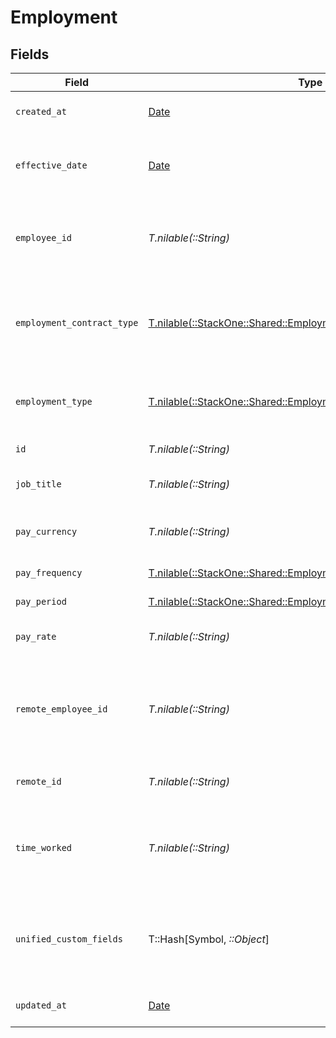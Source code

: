 # Employment


## Fields

| Field                                                                                                                      | Type                                                                                                                       | Required                                                                                                                   | Description                                                                                                                | Example                                                                                                                    |
| -------------------------------------------------------------------------------------------------------------------------- | -------------------------------------------------------------------------------------------------------------------------- | -------------------------------------------------------------------------------------------------------------------------- | -------------------------------------------------------------------------------------------------------------------------- | -------------------------------------------------------------------------------------------------------------------------- |
| `created_at`                                                                                                               | [Date](https://ruby-doc.org/stdlib-2.6.1/libdoc/date/rdoc/Date.html)                                                       | :heavy_minus_sign:                                                                                                         | The created_at date                                                                                                        | 2021-01-01T01:01:01.000Z                                                                                                   |
| `effective_date`                                                                                                           | [Date](https://ruby-doc.org/stdlib-2.6.1/libdoc/date/rdoc/Date.html)                                                       | :heavy_minus_sign:                                                                                                         | The effective date of the employment contract                                                                              | 2021-01-01T01:01:01.000Z                                                                                                   |
| `employee_id`                                                                                                              | *T.nilable(::String)*                                                                                                      | :heavy_minus_sign:                                                                                                         | The employee ID associated with this employment                                                                            | 1687-3                                                                                                                     |
| `employment_contract_type`                                                                                                 | [T.nilable(::StackOne::Shared::EmploymentEmploymentContractType)](../../models/shared/employmentemploymentcontracttype.md) | :heavy_minus_sign:                                                                                                         | The employment work schedule type (e.g., full-time, part-time)                                                             | full_time                                                                                                                  |
| `employment_type`                                                                                                          | [T.nilable(::StackOne::Shared::EmploymentEmploymentType)](../../models/shared/employmentemploymenttype.md)                 | :heavy_minus_sign:                                                                                                         | The type of employment (e.g., contractor, permanent)                                                                       | permanent                                                                                                                  |
| `id`                                                                                                                       | *T.nilable(::String)*                                                                                                      | :heavy_minus_sign:                                                                                                         | Unique identifier                                                                                                          | 8187e5da-dc77-475e-9949-af0f1fa4e4e3                                                                                       |
| `job_title`                                                                                                                | *T.nilable(::String)*                                                                                                      | :heavy_minus_sign:                                                                                                         | The job title of the employee                                                                                              | Software Engineer                                                                                                          |
| `pay_currency`                                                                                                             | *T.nilable(::String)*                                                                                                      | :heavy_minus_sign:                                                                                                         | The currency used for pay                                                                                                  | USD                                                                                                                        |
| `pay_frequency`                                                                                                            | [T.nilable(::StackOne::Shared::EmploymentPayFrequency)](../../models/shared/employmentpayfrequency.md)                     | :heavy_minus_sign:                                                                                                         | The pay frequency                                                                                                          | hourly                                                                                                                     |
| `pay_period`                                                                                                               | [T.nilable(::StackOne::Shared::EmploymentPayPeriod)](../../models/shared/employmentpayperiod.md)                           | :heavy_minus_sign:                                                                                                         | The pay period                                                                                                             | monthly                                                                                                                    |
| `pay_rate`                                                                                                                 | *T.nilable(::String)*                                                                                                      | :heavy_minus_sign:                                                                                                         | The pay rate for the employee                                                                                              | 40.00                                                                                                                      |
| `remote_employee_id`                                                                                                       | *T.nilable(::String)*                                                                                                      | :heavy_minus_sign:                                                                                                         | Provider's unique identifier of the employee associated with this employment                                               | e3cb75bf-aa84-466e-a6c1-b8322b257a48                                                                                       |
| `remote_id`                                                                                                                | *T.nilable(::String)*                                                                                                      | :heavy_minus_sign:                                                                                                         | Provider's unique identifier                                                                                               | 8187e5da-dc77-475e-9949-af0f1fa4e4e3                                                                                       |
| `time_worked`                                                                                                              | *T.nilable(::String)*                                                                                                      | :heavy_minus_sign:                                                                                                         | The time worked for the employee in ISO 8601 duration format                                                               | P0Y0M0DT8H0M0S                                                                                                             |
| `unified_custom_fields`                                                                                                    | T::Hash[Symbol, *::Object*]                                                                                                | :heavy_minus_sign:                                                                                                         | Custom Unified Fields configured in your StackOne project                                                                  | {<br/>"my_project_custom_field_1": "REF-1236",<br/>"my_project_custom_field_2": "some other value"<br/>}                   |
| `updated_at`                                                                                                               | [Date](https://ruby-doc.org/stdlib-2.6.1/libdoc/date/rdoc/Date.html)                                                       | :heavy_minus_sign:                                                                                                         | The updated_at date                                                                                                        | 2021-01-01T01:01:01.000Z                                                                                                   |